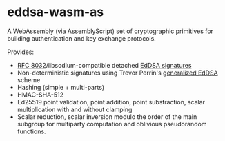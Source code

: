 # eddsa-wasm-as

A WebAssembly (via AssemblyScript) set of cryptographic primitives for building authentication and key exchange protocols.

Provides:


- [RFC 8032](https://tools.ietf.org/html/rfc8032)/libsodium-compatible detached [EdDSA signatures](https://download.libsodium.org/doc/public-key_cryptography/public-key_signatures)
- Non-deterministic signatures using Trevor Perrin's [generalized EdDSA](https://moderncrypto.org/mail-archive/curves/2017/000925.html) scheme
- Hashing (simple + multi-parts)
- HMAC-SHA-512
- Ed25519 point validation, point addition, point substraction, scalar multiplication with and without clamping
- Scalar reduction, scalar inversion modulo the order of the main subgroup for multiparty computation and oblivious pseudorandom functions.
